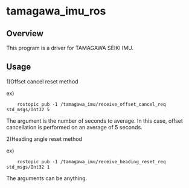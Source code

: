# tamagawa_imu_ros

## Overview

This program is a driver for TAMAGAWA SEIKI IMU.

## Usage

1)Offset cancel reset method

ex)

		rostopic pub -1 /tamagawa_imu/receive_offset_cancel_req std_msgs/Int32 5  

The argument is the number of seconds to average. In this case, offset cancellation is performed on an average of 5 seconds.  

2)Heading angle reset method

ex)

		rostopic pub -1 /tamagawa_imu/receive_heading_reset_req std_msgs/Int32 1  

The arguments can be anything.
